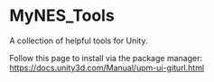 # MyNES_Tools
A collection of helpful tools for Unity.

Follow this page to install via the package manager:
https://docs.unity3d.com/Manual/upm-ui-giturl.html
